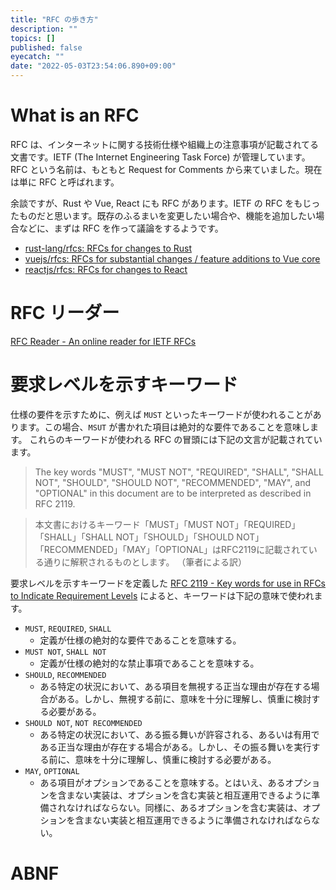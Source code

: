 ```yaml
---
title: "RFC の歩き方"
description: ""
topics: []
published: false
eyecatch: ""
date: "2022-05-03T23:54:06.890+09:00"
---
```


# What is an RFC

RFC は、インターネットに関する技術仕様や組織上の注意事項が記載されてる文書です。IETF (The Internet Engineering Task Force) が管理しています。
RFC という名前は、もともと Request for Comments から来ていました。現在は単に RFC と呼ばれます。

余談ですが、Rust や Vue, React にも RFC があります。IETF の RFC
をもじったものだと思います。既存のふるまいを変更したい場合や、機能を追加したい場合などに、まずは RFC を作って議論をするようです。

- [rust-lang/rfcs: RFCs for changes to Rust](https://github.com/rust-lang/rfcs)
- [vuejs/rfcs: RFCs for substantial changes / feature additions to Vue core](https://github.com/vuejs/rfcs)
- [reactjs/rfcs: RFCs for changes to React](https://github.com/reactjs/rfcs)

# RFC リーダー

[RFC Reader - An online reader for IETF RFCs](https://www.rfcreader.com/)

# 要求レベルを示すキーワード

仕様の要件を示すために、例えば `MUST` といったキーワードが使われることがあります。この場合、`MSUT`
が書かれた項目は絶対的な要件であることを意味します。 これらのキーワードが使われる RFC の冒頭には下記の文言が記載されています。

> The key words "MUST", "MUST NOT", "REQUIRED", "SHALL", "SHALL NOT", "SHOULD",
> "SHOULD NOT", "RECOMMENDED", "MAY", and "OPTIONAL" in this document are to be
> interpreted as described in RFC 2119.

> 本文書におけるキーワード「MUST」「MUST NOT」「REQUIRED」「SHALL」「SHALL NOT」「SHOULD」「SHOULD
> NOT」「RECOMMENDED」「MAY」「OPTIONAL」はRFC2119に記載されている通りに解釈されるものとします。 （筆者による訳）

要求レベルを示すキーワードを定義した
[RFC 2119 - Key words for use in RFCs to Indicate Requirement Levels](https://datatracker.ietf.org/doc/html/rfc2119)
によると、キーワードは下記の意味で使われます。

- `MUST`, `REQUIRED`, `SHALL`
  - 定義が仕様の絶対的な要件であることを意味する。
- `MUST NOT`, `SHALL NOT`
  - 定義が仕様の絶対的な禁止事項であることを意味する。
- `SHOULD`, `RECOMMENDED`
  - ある特定の状況において、ある項目を無視する正当な理由が存在する場合がある。しかし、無視する前に、意味を十分に理解し、慎重に検討する必要がある。
- `SHOULD NOT`, `NOT RECOMMENDED`
  - ある特定の状況において、ある振る舞いが許容される、あるいは有用である正当な理由が存在する場合がある。しかし、その振る舞いを実行する前に、意味を十分に理解し、慎重に検討する必要がある。
- `MAY`, `OPTIONAL`
  - ある項目がオプションであることを意味する。とはいえ、あるオプションを含まない実装は、オプションを含む実装と相互運用できるように準備されなければならない。同様に、あるオプションを含む実装は、オプションを含まない実装と相互運用できるように準備されなければならない。

# ABNF
